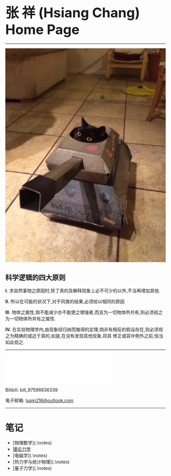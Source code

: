 # <font style="font-size:42px">张 祥 (Hsiang Chang) Home Page</font>

------

 <img src=".\pic\IMG_0301.JPG" style="zoom:89%;" />

## **科学逻辑的四大原则**

**I.**    求自然事物之原因时,除了真的及解释现象上必不可少的以外,不当再增加其他.

**II.**   所以在可能的状况下,对于同类的结果,必须给以相同的原因

**III.**  物体之属性,倘不能减少亦不能使之增强者,而且为一切物体所共有,则必须视之为一切物体所共有之属性.

**IV.**  在实验物理学内,由现象经归纳而推得的定理,倘非有相反的假设存在,则必须视之为精确的或近于真的,如是,在没有发现其他现象,将其        修正或容许例外之前,恒当如此视之.


------

 <iframe frameborder="no" border="0" marginwidth="0" marginheight="0" width=330 height=86 src="//music.163.com/outchain/player?type=2&id=1474411443&auto=1&height=66"></iframe>



Bilibili:       bili_97596636339

电子邮箱:   lupin216@outlook.com

------

# 笔记

- [物理数学](.\notes\)
- [理论力学](.\notes\TM.pdf)
- [电磁学](.\notes\)
- [热力学与统计物理](.\notes\)
- [量子力学](.\notes\)



